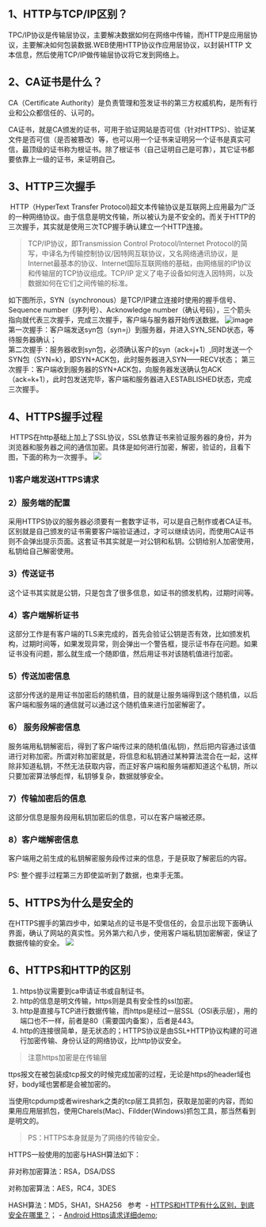## 1、HTTP与TCP/IP区别？
TPC/IP协议是传输层协议，主要解决数据如何在网络中传输，而HTTP是应用层协议，主要解决如何包装数据.WEB使用HTTP协议作应用层协议，以封装HTTP 文本信息，然后使用TCP/IP做传输层协议将它发到网络上。
## 2、CA证书是什么？
CA（Certificate Authority）是负责管理和签发证书的第三方权威机构，是所有行业和公众都信任的、认可的。

CA证书，就是CA颁发的证书，可用于验证网站是否可信（针对HTTPS）、验证某文件是否可信（是否被篡改）等，也可以用一个证书来证明另一个证书是真实可信，最顶级的证书称为根证书。除了根证书（自己证明自己是可靠），其它证书都要依靠上一级的证书，来证明自己。
## 3、HTTP三次握手
 HTTP（HyperText Transfer Protocol)超文本传输协议是互联网上应用最为广泛的一种网络协议。由于信息是明文传输，所以被认为是不安全的。而关于HTTP的三次握手，其实就是使用三次TCP握手确认建立一个HTTP连接。
>TCP/IP协议，即Transmission Control Protocol/Internet Protocol的简写，中译名为传输控制协议/因特网互联协议，又名网络通讯协议，是Internet最基本的协议、Internet国际互联网络的基础，由网络层的IP协议和传输层的TCP协议组成。TCP/IP 定义了电子设备如何连入因特网，以及数据如何在它们之间传输的标准。

如下图所示，SYN（synchronous）是TCP/IP建立连接时使用的握手信号、Sequence number（序列号）、Acknowledge number（确认号码），三个箭头指向就代表三次握手，完成三次握手，客户端与服务器开始传送数据。
![image](http://images2015.cnblogs.com/blog/555379/201602/555379-20160210231251448-1547962527.jpg)
第一次握手：客户端发送syn包（syn=j）到服务器，并进入SYN_SEND状态，等待服务器确认；  
第二次握手：服务器收到syn包，必须确认客户的syn（ack=j+1）,同时发送一个SYN包（SYN=k），即SYN+ACK包，此时服务器进入SYN——RECV状态；
第三次握手：客户端收到服务器的SYN+ACK包，向服务器发送确认包ACK（ack=k+1），此时包发送完毕，客户端和服务器进入ESTABLISHED状态，完成三次握手。
## 4、HTTPS握手过程
 HTTPS在http基础上加上了SSL协议，SSL依靠证书来验证服务器的身份，并为浏览器和服务器之间的通信加密。具体是如何进行加密，解密，验证的，且看下图，下面的称为一次握手。
 ![](http://images2015.cnblogs.com/blog/555379/201602/555379-20160210231313448-2027205313.png)
 ### 1)客户端发送HTTPS请求
 ### 2）服务端的配置
 采用HTTPS协议的服务器必须要有一套数字证书，可以是自己制作或者CA证书。区别就是自己颁发的证书需要客户端验证通过，才可以继续访问，而使用CA证书则不会弹出提示页面。这套证书其实就是一对公钥和私钥。公钥给别人加密使用，私钥给自己解密使用。
 ### 3）传送证书
 这个证书其实就是公钥，只是包含了很多信息，如证书的颁发机构，过期时间等。
 ### 4）客户端解析证书
 这部分工作是有客户端的TLS来完成的，首先会验证公钥是否有效，比如颁发机构，过期时间等，如果发现异常，则会弹出一个警告框，提示证书存在问题。如果证书没有问题，那么就生成一个随即值，然后用证书对该随机值进行加密。
 ### 5）传送加密信息
 这部分传送的是用证书加密后的随机值，目的就是让服务端得到这个随机值，以后客户端和服务端的通信就可以通过这个随机值来进行加密解密了。
 ### 6） 服务段解密信息
 服务端用私钥解密后，得到了客户端传过来的随机值(私钥)，然后把内容通过该值进行对称加密。所谓对称加密就是，将信息和私钥通过某种算法混合在一起，这样除非知道私钥，不然无法获取内容，而正好客户端和服务端都知道这个私钥，所以只要加密算法够彪悍，私钥够复杂，数据就够安全。
 ### 7）传输加密后的信息
 这部分信息是服务段用私钥加密后的信息，可以在客户端被还原。
 ### 8）客户端解密信息
 客户端用之前生成的私钥解密服务段传过来的信息，于是获取了解密后的内容。

PS: 整个握手过程第三方即使监听到了数据，也束手无策。
 
## 5、HTTPS为什么是安全的
在HTTPS握手的第四步中，如果站点的证书是不受信任的，会显示出现下面确认界面，确认了网站的真实性。另外第六和八步，使用客户端私钥加密解密，保证了数据传输的安全。
![](http://images2015.cnblogs.com/blog/555379/201602/555379-20160210231326886-844795320.png)

## 6、HTTPS和HTTP的区别
1. https协议需要到ca申请证书或自制证书。
2. http的信息是明文传输，https则是具有安全性的ssl加密。
3. http是直接与TCP进行数据传输，而https是经过一层SSL（OSI表示层），用的端口也不一样，前者是80（需要国内备案），后者是443。
4. http的连接很简单，是无状态的；HTTPS协议是由SSL+HTTP协议构建的可进行加密传输、身份认证的网络协议，比http协议安全。
 
>注意https加密是在传输层

ttps报文在被包装成tcp报文的时候完成加密的过程，无论是https的header域也好，body域也罢都是会被加密的。

当使用tcpdump或者wireshark之类的tcp层工具抓包，获取是加密的内容，而如果用应用层抓包，使用Charels(Mac)、Fildder(Windows)抓包工具，那当然看到是明文的。

>PS：HTTPS本身就是为了网络的传输安全。

HTTPS一般使用的加密与HASH算法如下：

非对称加密算法：RSA，DSA/DSS

对称加密算法：AES，RC4，3DES

HASH算法：MD5，SHA1，SHA256
 
参考 
- [HTTPS和HTTP有什么区别，到底安全在哪里？](http://www.jianshu.com/p/be7a20cc8468)；
- [Android Https请求详细demo](http://gjican.iteye.com/blog/2153177);
